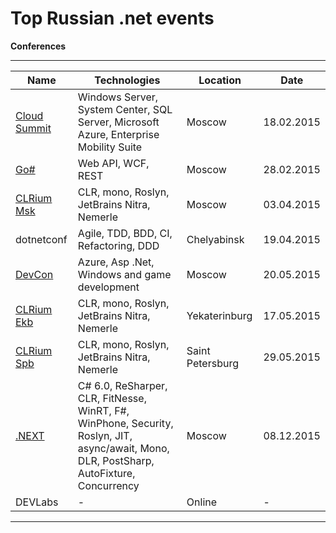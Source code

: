 Top Russian .net events
==========================

**Conferences**

----------
Name  | Technologies | Location  | Date
------------- | ------------- |------------- |-------------
[Cloud Summit](http://events.techdays.ru/msitconf/2015-02/)| Windows Server, System Center, SQL Server, Microsoft Azure, Enterprise Mobility Suite  | Moscow | 18.02.2015
[Go#](http://www.gosharp.ru/)| Web API, WCF, REST  | Moscow | 28.02.2015
[CLRium Msk](http://braingems.timepad.ru/event/172055/) | CLR, mono, Roslyn, JetBrains Nitra, Nemerle  | Moscow | 03.04.2015
dotnetconf | Agile, TDD, BDD, CI, Refactoring, DDD  | Chelyabinsk | 19.04.2015
[DevCon](http://www.msdevcon.ru/)  | Azure, Asp .Net, Windows and game development  | Moscow | 20.05.2015
[CLRium Ekb](https://braingems.timepad.ru/event/185420/)  | CLR, mono, Roslyn, JetBrains Nitra, Nemerle  | Yekaterinburg | 17.05.2015
[CLRium Spb](http://braingems.timepad.ru/event/172083/)  | CLR, mono, Roslyn, JetBrains Nitra, Nemerle  | Saint Petersburg | 29.05.2015
[.NEXT](http://dotnext.ru/) | C# 6.0, ReSharper, CLR, FitNesse, WinRT, F#, WinPhone, Security, Roslyn, JIT, async/await, Mono, DLR, PostSharp, AutoFixture, Concurrency  | Moscow  | 08.12.2015
DEVLabs | -  | Online | - 


----------  

